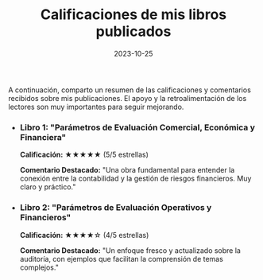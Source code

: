 ﻿---
layout: post
title: "Calificaciones de mis libros publicados"
date: 2023-10-25
---

A continuación, comparto un resumen de las calificaciones y comentarios recibidos sobre mis publicaciones. El apoyo y la retroalimentación de los lectores son muy importantes para seguir mejorando.

* ### Libro 1: "Parámetros de Evaluación Comercial, Económica y Financiera"
    
    **Calificación:** ★★★★★ (5/5 estrellas)
    
    **Comentario Destacado:** "Una obra fundamental para entender la conexión entre la contabilidad y la gestión de riesgos financieros. Muy claro y práctico."
    
* ### Libro 2: "Parámetros de Evaluación Operativos y Financieros"
    
    **Calificación:** ★★★★☆ (4/5 estrellas)
    
    **Comentario Destacado:** "Un enfoque fresco y actualizado sobre la auditoría, con ejemplos que facilitan la comprensión de temas complejos."